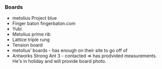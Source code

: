 ### Boards
- metolius Project blue
- Finger baton fingerbaton.com
- Yubi
- Metolius prime rib
- Lattice triple rung
- Tension board
- metolius’ boards - has enough on their site to go off of
- Antworks Strong Ant 3 - contacted => has prodvided measurements. He's in holiday and will provide board photo.
